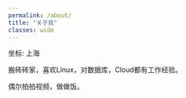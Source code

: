 ```yaml
---
permalink: /about/
title: "关于我"
classes: wide
---
```


坐标: 上海

搬砖砖家，喜欢Linux，对数据库，Cloud都有工作经验。

偶尔拍拍视频，做做饭。

